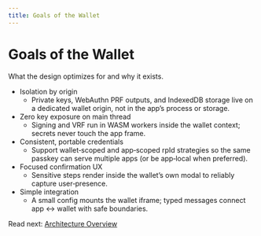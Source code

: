 ```yaml
---
title: Goals of the Wallet
---
```


# Goals of the Wallet

What the design optimizes for and why it exists.

- Isolation by origin
  - Private keys, WebAuthn PRF outputs, and IndexedDB storage live on a dedicated wallet origin, not in the app’s process or storage.
- Zero key exposure on main thread
  - Signing and VRF run in WASM workers inside the wallet context; secrets never touch the app frame.
- Consistent, portable credentials
  - Support wallet‑scoped and app‑scoped rpId strategies so the same passkey can serve multiple apps (or be app‑local when preferred).
- Focused confirmation UX
  - Sensitive steps render inside the wallet’s own modal to reliably capture user‑presence.
- Simple integration
  - A small config mounts the wallet iframe; typed messages connect app ↔ wallet with safe boundaries.

Read next: [Architecture Overview](/docs/concepts/wallet-iframe-architecture)

